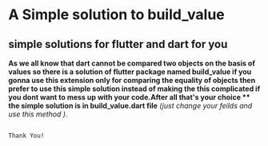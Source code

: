 # A Simple solution to build_value #


## simple solutions for flutter and dart for you ##
                                   
                                   
                                   
                                   
                                   
 **As we all know that dart cannot be compared two objects on the basis of values so there is a solution of flutter package named 
    build_value if you gonna use this extension only for comparing the equality of objects then prefer to use this simple  solution
    instead of making the this complicated if you dont want to mess up with your code.After all that's your choice **
       the simple solution is in build_value.dart file** _(just change your feilds and use this method )_.
       
       
       


                                                                                                            Thank You!
